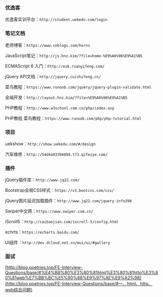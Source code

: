 ### 优逸客

优逸客实训平台：`http://student.uekedu.com/login`



### 笔记文档

老师博客：`https://www.cnblogs.com/horns`

JavaScript笔记：`http://js.hnz.kim/?file=home-%E9%A6%96%E9%A1%B5`

ECMAScript 6 入门：`http://es6.ruanyifeng.com/`

jQuery API文档：`http://jquery.cuishifeng.cn/`

菜鸟教程：`https://www.runoob.com/jquery/jquery-plugin-validate.html`

全端开发：`http://layout.hnz.kim/?file=%E9%A6%96%E9%A1%B5`

PHP教程：`http://www.w3school.com.cn/php/index.asp`

PHP教程 菜鸟教程：`https://www.runoob.com/php/php-tutorial.html`





### 项目

uekshow：`http://show.uekedu.com/#/design`

汽车维修：`http://54d4a0339489d.t73.qifeiye.com/`



### 插件

jQuery插件库：`http://www.jq22.com/`

Bootstrap全局CSS样式：`https://v3.bootcss.com/css/`

jQuery图片延迟加载插件：`http://www.jq22.com/jquery-info390`

Swiper中文网：`https://www.swiper.com.cn/`

iScroll5：`http://caibaojian.com/iscroll-5/config.html`

echrts：`https://echarts.baidu.com/`

UI组件：`http://dev.dcloud.net.cn/mui/ui/#gallery`



### 面试

[http://blog.poetries.top/FE-Interview-Questions/base/#%E4%B8%80%E3%80%81html%E3%80%81http%E3%80%81web%E7%BB%BC%E5%90%88%E9%97%AE%E9%A2%98](http://blog.poetries.top/FE-Interview-Questions/base/#一、html、http、web综合问题)
